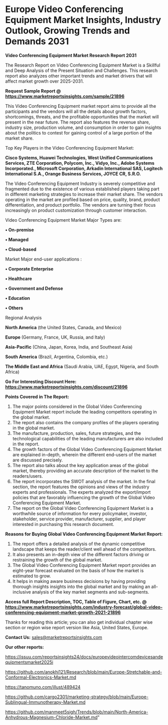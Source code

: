 # Europe Video Conferencing Equipment Market Insights, Industry Outlook, Growing Trends and Demands 2031

<strong>Video Conferencing Equipment Market Research Report 2031</strong>

The Research Report on Video Conferencing Equipment Market is a Skillful and Deep Analysis of the Present Situation and Challenges. This research report also analyzes other important trends and market drivers that will affect market growth over 2025-2031.

<strong>Request Sample Report @ <a href=https://www.marketreportsinsights.com/sample/21896>https://www.marketreportsinsights.com/sample/21896</a></strong>

This Video Conferencing Equipment market report aims to provide all the participants and the vendors will all the details about growth factors, shortcomings, threats, and the profitable opportunities that the market will present in the near future. The report also features the revenue share, industry size, production volume, and consumption in order to gain insights about the politics to contest for gaining control of a large portion of the market share.

Top Key Players in the Video Conferencing Equipment Market:

<strong>Cisco Systems, Huawei Technologies, West Unified Communications Services, ZTE Corporation, Polycom, Inc., Vidyo, Inc., Adobe Systems Incorporated., Microsoft Corporation, Arkadin International SAS, Logitech International S.A., Orange Business Services, JOYCE CR, S.R.O.</strong>

The Video Conferencing Equipment Industry is severely competitive and fragmented due to the existence of various established players taking part in different marketing strategies to increase their market share. The vendors operating in the market are profiled based on price, quality, brand, product differentiation, and product portfolio. The vendors are turning their focus increasingly on product customization through customer interaction.

Video Conferencing Equipment Market Major Types are:

<strong>• On-premise

• Managed

• Cloud-based</strong>

Market Major end-user applications :

<strong>• Corporate Enterprise

• Healthcare

• Government and Defense

• Education

• Others</strong>

Regional Analysis

</u><strong><b>North America</b></strong> (the United States, Canada, and Mexico)

<strong><b>Europe </b></strong>(Germany, France, UK, Russia, and Italy)

<strong><b>Asia-Pacific</b></strong> (China, Japan, Korea, India, and Southeast Asia)

<strong><b>South America</b></strong> (Brazil, Argentina, Colombia, etc.)

<strong><b>The Middle East and Africa</b></strong> (Saudi Arabia, UAE, Egypt, Nigeria, and South Africa)

<strong>Go For Interesting Discount Here: <a href=https://www.marketreportsinsights.com/discount/21896>https://www.marketreportsinsights.com/discount/21896</a></strong>

<strong>Points Covered in The Report:</strong>
<ol>
  <li>The major points considered in the Global Video Conferencing Equipment Market report include the leading competitors operating in the global market.</li>
  <li>The report also contains the company profiles of the players operating in the global market.</li>
  <li>The manufacture, production, sales, future strategies, and the technological capabilities of the leading manufacturers are also included in the report.</li>
  <li>The growth factors of the Global Video Conferencing Equipment Market are explained in-depth, wherein the different end-users of the market are discussed precisely.</li>
  <li>The report also talks about the key application areas of the global market, thereby providing an accurate description of the market to the readers/users.</li>
  <li>The report incorporates the SWOT analysis of the market. In the final section, the report features the opinions and views of the industry experts and professionals. The experts analyzed the export/import policies that are favorably influencing the growth of the Global Video Conferencing Equipment Market.</li>
  <li>The report on the Global Video Conferencing Equipment Market is a worthwhile source of information for every policymaker, investor, stakeholder, service provider, manufacturer, supplier, and player interested in purchasing this research document.</li>
</ol>
<strong>Reasons for Buying Global Video Conferencing Equipment Market Report:</strong>

<ol>
  <li>The report offers a detailed analysis of the dynamic competitive landscape that keeps the reader/client well ahead of the competitors.</li>
  <li>It also presents an in-depth view of the different factors driving or restraining the growth of the global market.</li>
  <li>The Global Video Conferencing Equipment Market report provides an eight-year forecast evaluated on the basis of how the market is estimated to grow.</li>
  <li>It helps in making aware business decisions by having providing thorough insights insights into the global market and by making an all-inclusive analysis of the key market segments and sub-segments.</li>
</ol>
<strong>Access full Report Description, TOC, Table of Figure, Chart, etc. @ <a href=https://www.marketreportsinsights.com/industry-forecast/global-video-conferencing-equipment-market-growth-2021-21896>https://www.marketreportsinsights.com/industry-forecast/global-video-conferencing-equipment-market-growth-2021-21896</a></strong>


Thanks for reading this article; you can also get individual chapter wise section or region wise report version like Asia, United States, Europe.

<strong>Contact Us:</strong>
sales@marketreportsinsights.com

<strong>Our other reports:</strong>

<a href=https://issuu.com/reportsinsights24/docs/europevideointercomdevicesandequipmentsmarket2025i>https://issuu.com/reportsinsights24/docs/europevideointercomdevicesandequipmentsmarket2025i</a>

<a href=https://github.com/anokhi121/Research/blob/main/Europe-Stretchable-and-Conformal-Electronics-Market.md>https://github.com/anokhi121/Research/blob/main/Europe-Stretchable-and-Conformal-Electronics-Market.md</a>

<a href=https://tanomuno.com/illust/489424>https://tanomuno.com/illust/489424</a>

<a href=https://github.com/cargo2301/marketing-strategy/blob/main/Europe-Sublingual-Immunotherapy-Market.md>https://github.com/cargo2301/marketing-strategy/blob/main/Europe-Sublingual-Immunotherapy-Market.md</a>

<a href=https://github.com/manmeet5sigh/Trends/blob/main/North-America-Anhydrous-Magnesium-Chloride-Market.md>https://github.com/manmeet5sigh/Trends/blob/main/North-America-Anhydrous-Magnesium-Chloride-Market.md</a>"

